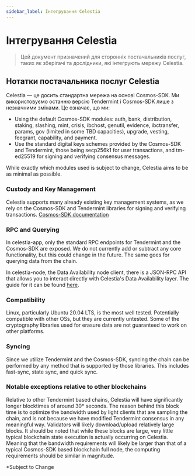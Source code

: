 ```yaml
---
sidebar_label: Інтегрування Celestia
---
```


# Інтегрування Celestia

> Цей документ призначений для сторонніх постачальників послуг, таких як зберігачі та дослідники, які інтегрують мережу Celestia.

## Нотатки постачальника послуг Celestia

Celestia — це досить стандартна мережа на основі Cosmos-SDK. Ми використовуємо останню версію Tendermint і Cosmos-SDK лише з незначними змінами. Це означає, що ми:

- Using the default Cosmos-SDK modules: auth, bank, distribution, staking, slashing, mint, crisis, ibchost, genutil, evidence, ibctransfer, params, gov (limited in some TBD capacities), upgrade, vesting, feegrant, capability, and payment.
- Use the standard digital keys schemes provided by the Cosmos-SDK and Tendermint, those being secp256k1 for user transactions, and tm-ed25519 for signing and verifying consensus messages.

While exactly which modules used is subject to change, Celestia aims to be as minimal as possible.

### Custody and Key Management

Celestia supports many already existing key management systems, as we rely on the Cosmos-SDK and Tendermint libraries for signing and verifying transactions. [Cosmos-SDK documentation](https://docs.cosmos.network/master/basics/accounts.html#keys-accounts-addresses-and-signatures)

### RPC and Querying

In celestia-app, only the standard RPC endpoints for Tendermint and the Cosmos-SDK are exposed. We do not currently add or subtract any core functionality, but this could change in the future. The same goes for querying data from the chain.

In celestia-node, the Data Availability node client, there is a JSON-RPC API that allows you to interact directly with Celestia's Data Availability layer. The guide for it can be found [here](https://docs.celestia.org/developers/node-tutorial).

### Compatibility

Linux, particularly Ubuntu 20.04 LTS, is the most well tested. Potentially compatible with other OSs, but they are currently untested. Some of the cryptography libraries used for erasure data are not guaranteed to work on other platforms.

### Syncing

Since we utilize Tendermint and the Cosmos-SDK, syncing the chain can be performed by any method that is supported by those libraries. This includes fast-sync, state sync, and quick sync.

### Notable exceptions relative to other blockchains

Relative to other Tendermint based chains, Celestia will have significantly longer blocktimes of around 30* seconds. The reason behind this block time is to optimize the bandwidth used by light clients that are sampling the chain, and is not because we have modified Tendermint consensus in any meaningful way. Validators will likely download/upload relatively large blocks. It should be noted that while these blocks are large, very little typical blockchain state execution is actually occurring on Celestia. Meaning that the bandwidth requirements will likely be larger than that of a typical Cosmos-SDK based blockchain full node, the computing requirements should be similar in magnitude.

*Subject to Change
